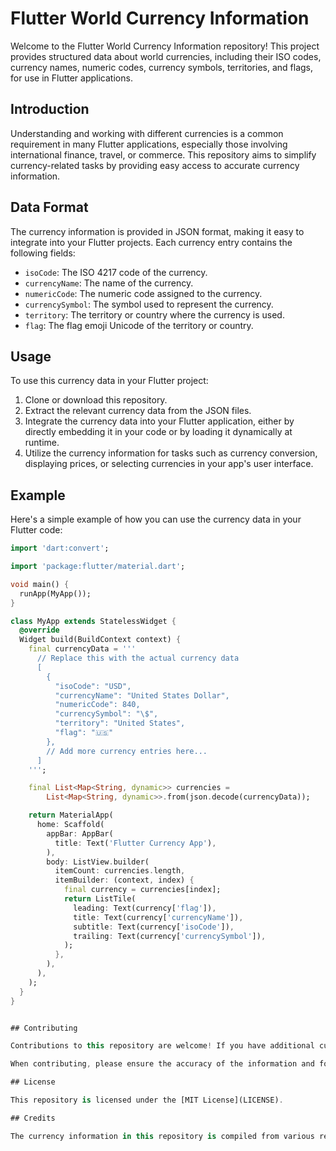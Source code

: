 # Flutter World Currency Information

Welcome to the Flutter World Currency Information repository! This project provides structured data about world currencies, including their ISO codes, currency names, numeric codes, currency symbols, territories, and flags, for use in Flutter applications.

## Introduction

Understanding and working with different currencies is a common requirement in many Flutter applications, especially those involving international finance, travel, or commerce. This repository aims to simplify currency-related tasks by providing easy access to accurate currency information.

## Data Format

The currency information is provided in JSON format, making it easy to integrate into your Flutter projects. Each currency entry contains the following fields:

- `isoCode`: The ISO 4217 code of the currency.
- `currencyName`: The name of the currency.
- `numericCode`: The numeric code assigned to the currency.
- `currencySymbol`: The symbol used to represent the currency.
- `territory`: The territory or country where the currency is used.
- `flag`: The flag emoji Unicode of the territory or country.

## Usage

To use this currency data in your Flutter project:

1. Clone or download this repository.
2. Extract the relevant currency data from the JSON files.
3. Integrate the currency data into your Flutter application, either by directly embedding it in your code or by loading it dynamically at runtime.
4. Utilize the currency information for tasks such as currency conversion, displaying prices, or selecting currencies in your app's user interface.

## Example

Here's a simple example of how you can use the currency data in your Flutter code:

```dart
import 'dart:convert';

import 'package:flutter/material.dart';

void main() {
  runApp(MyApp());
}

class MyApp extends StatelessWidget {
  @override
  Widget build(BuildContext context) {
    final currencyData = '''
      // Replace this with the actual currency data
      [
        {
          "isoCode": "USD",
          "currencyName": "United States Dollar",
          "numericCode": 840,
          "currencySymbol": "\$",
          "territory": "United States",
          "flag": "🇺🇸"
        },
        // Add more currency entries here...
      ]
    ''';

    final List<Map<String, dynamic>> currencies =
        List<Map<String, dynamic>>.from(json.decode(currencyData));

    return MaterialApp(
      home: Scaffold(
        appBar: AppBar(
          title: Text('Flutter Currency App'),
        ),
        body: ListView.builder(
          itemCount: currencies.length,
          itemBuilder: (context, index) {
            final currency = currencies[index];
            return ListTile(
              leading: Text(currency['flag']),
              title: Text(currency['currencyName']),
              subtitle: Text(currency['isoCode']),
              trailing: Text(currency['currencySymbol']),
            );
          },
        ),
      ),
    );
  }
}


## Contributing

Contributions to this repository are welcome! If you have additional currency information or spot any errors, feel free to open a pull request to update the data.

When contributing, please ensure the accuracy of the information and follow the existing data format.

## License

This repository is licensed under the [MIT License](LICENSE).

## Credits

The currency information in this repository is compiled from various reliable sources, including official currency authorities and international organizations.
